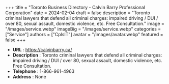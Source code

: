 +++
title = "Toronto Business Directory - Calvin Barry Professional Corporation"
date = 2024-02-04
draft = false
description = "Toronto criminal lawyers that defend all criminal charges: impaired driving / DUI / over 80, sexual assault, domestic violence, etc. Free Consultation."
image = "/images/service.webp"
imageBig = "/images/service.webp"
categories = ["Service"]
authors = ["CplsIT"]
avatar = "/images/avatar.webp"
featured = false
+++


* **URL** :  https://calvinbarry.ca/
* **Description** : Toronto criminal lawyers that defend all criminal charges: impaired driving / DUI / over 80, sexual assault, domestic violence, etc. Free Consultation.
* **Telephone** : 1-866-961-4963
* **Address** : None